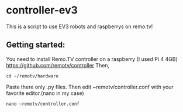 # controller-ev3
This is a script to use EV3 robots and raspberrys on remo.tv!
## **Getting started:**
You need to install Remo.TV controller on a raspberry (I used Pi 4 4GB)
https://github.com/remotv/controller
Then,
```
cd ~/remotv/hardware
```
Paste there only .py files.
Then edit ~remotv/controller.conf with your favorite editor.(nano in my case)
```
nano ~remotv/controller.conf
```
